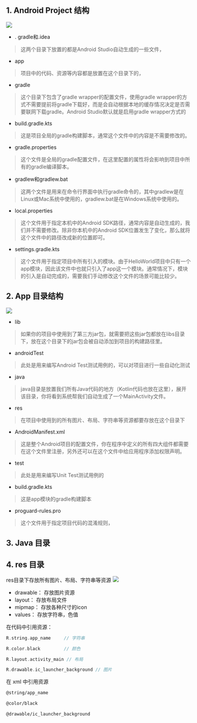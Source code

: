 
## 1. Android Project 结构

![](https://pic.existorlive.cn//202501090212090.png)

- . gradle和.idea
 > 这两个目录下放置的都是Android Studio自动生成的一些文件，
-  app
> 项目中的代码、资源等内容都是放置在这个目录下的，

- gradle
> 这个目录下包含了gradle wrapper的配置文件，使用gradle wrapper的方式不需要提前将gradle下载好，而是会自动根据本地的缓存情况决定是否需要联网下载gradle。Android Studio默认就是启用gradle wrapper方式的
> 
- build.gradle.kts 
> 这是项目全局的gradle构建脚本，通常这个文件中的内容是不需要修改的。
> 
- gradle.properties
> 这个文件是全局的gradle配置文件，在这里配置的属性将会影响到项目中所有的gradle编译脚本。

- gradlew和gradlew.bat
> 这两个文件是用来在命令行界面中执行gradle命令的，其中gradlew是在Linux或Mac系统中使用的，gradlew.bat是在Windows系统中使用的。

- local.properties
> 这个文件用于指定本机中的Android SDK路径，通常内容是自动生成的，我们并不需要修改。除非你本机中的Android SDK位置发生了变化，那么就将这个文件中的路径改成新的位置即可。

- settings.gradle.kts
> 这个文件用于指定项目中所有引入的模块。由于HelloWorld项目中只有一个app模块，因此该文件中也就只引入了app这一个模块。通常情况下，模块的引入是自动完成的，需要我们手动修改这个文件的场景可能比较少。

## 2. App 目录结构

![](https://pic.existorlive.cn//202501090231260.png)

- lib 
> 如果你的项目中使用到了第三方jar包，就需要把这些jar包都放在libs目录下，放在这个目录下的jar包会被自动添加到项目的构建路径里。
- androidTest 
> 此处是用来编写Android Test测试用例的，可以对项目进行一些自动化测试

- java
> java目录是放置我们所有Java代码的地方（Kotlin代码也放在这里），展开该目录，你将看到系统帮我们自动生成了一个MainActivity文件。

- res
> 在项目中使用到的所有图片、布局、字符串等资源都要存放在这个目录下

- AndroidManifest.xml
> 这是整个Android项目的配置文件，你在程序中定义的所有四大组件都需要在这个文件里注册，另外还可以在这个文件中给应用程序添加权限声明。
- test
> 此处是用来编写Unit Test测试用例的
- build.gradle.kts
> 这是app模块的gradle构建脚本
- proguard-rules.pro 
> 这个文件用于指定项目代码的混淆规则，


## 3.  Java 目录

## 4. res 目录 

res目录下存放所有图片、布局、字符串等资源
![](https://pic.existorlive.cn//202501100113185.png)

- drawable： 存放图片资源 
- layout： 存放布局文件
- mipmap： 存放各种尺寸的icon
- values： 存放字符串，色值

在代码中引用资源：

```kt
R.string.app_name     // 字符串

R.color.black         // 颜色

R.layout.activity_main // 布局 

R.drawable.ic_launcher_background // 图片
```

在 xml 中引用资源

```xml 
@string/app_name

@color/black 

@drawable/ic_launcher_background 
```